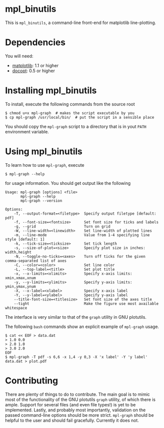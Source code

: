 mpl_binutils
============

This is `mpl_binutils`, a command-line front-end for matplotlib line-plotting.

Dependencies
============

You will need:

- [matplotlib](https://github.com/matplotlib/matplotlib): 1.1 or higher
- [docopt](https://github.com/docopt/docopt): 0.5 or higher

Installing mpl_binutils
=======================

To install, execute the following commands from the source root

    $ chmod u+x mpl-graph  # makes the script executable by you
    $ cp mpl-graph /usr/local/bin/  # put the script in a sensible place

You should copy the `mpl-graph` script to a directory that is in yout `PATH`
environment variable.

Using mpl_binutils
==================

To learn how to use `mpl-graph`, execute

    $ mpl-graph --help

for usage information. You should get output like the following

    Usage: mpl-graph [options] <file>
           mpl-graph --help
           mpl-graph --version

    Options:
        -T, --output-format=<filetype>  Specify output filetype [default: pdf]
        -f, --font-size=<fontsize>      Set font size for ticks and labels
        -g, --grid                      Turn on grid
        -W, --line-width=<linewidth>    Set line-width of plotted lines
        -m, --line-mode                 Value from 1-4 specifying line style [default: 1]
        -k, --tick-size=<ticksize>      Set tick length
        -s, --size-of-plot=<size>       Specify plot size in inches: width,height
        -N, --toggle-no-ticks=<axes>    Turn off ticks for the given comma-separated list of axes
        -C, --color=<color>             Set line color
        -L, --top-label=<title>         Set plot title
        -x, --x-limits=<xlimits>        Specify x-axis limits: xmin,xmax,xnum
        -y, --y-limits=<ylimits>        Specify y-axis limits: ymin,ymax,ynum
        -X, --x-label=<xlabel>          Specify x-axis label
        -Y, --y-label=<ylabel>          Specify y-axis label
        --title-font-size=<titlesize>   Set font size of the axes title
        --tight                         Make the figure use most available whitespace

The interface is very similar to that of the `graph` utility in GNU plotutils.

The following `bash` commands show an explicit example of `mpl-graph` usage.

    $ cat << EOF > data.dat
    > 1.0 0.0
    > 2.0 1.0
    > 3.0 2.0
    EOF
    $ mpl-graph -T pdf -s 6,6 -x 1,4 -y 0,3 -X 'x label' -Y 'y label' data.dat > plot.pdf

Contributing
============

There are plenty of things to do to contribute. The main goal is to mimic most
of the functionality of the GNU plotutils `graph` utility, of which there is
ample. Support for several files (and even file types!) is yet to be
implemented. Lastly, and probably most importantly, validation on the passed
command-line options should be more strict. `mpl-graph` should be helpful to
the user and should fail gracefully. Currently it does not.
